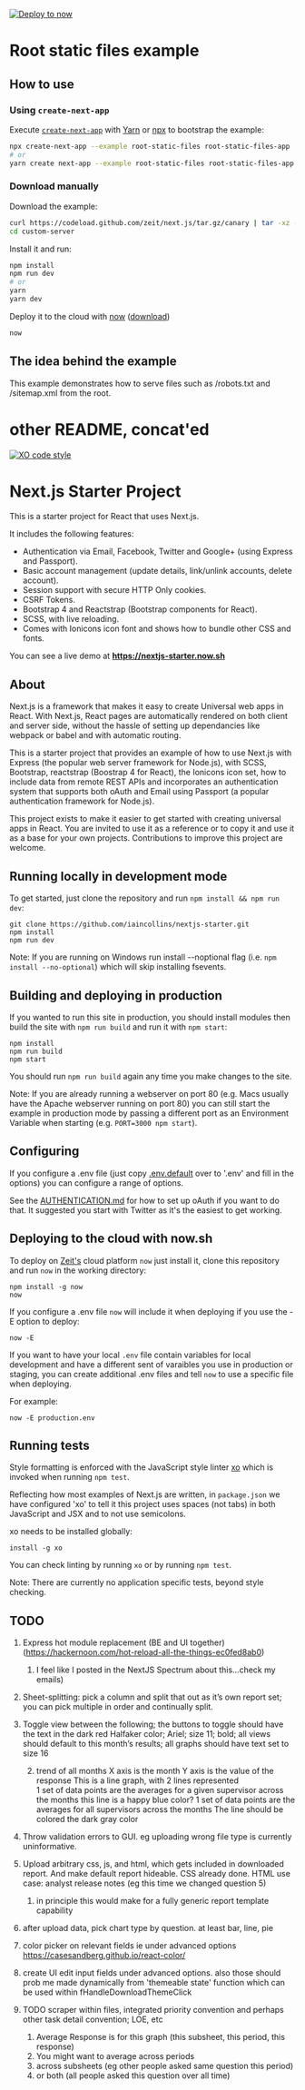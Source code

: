 [![Deploy to now](https://deploy.now.sh/static/button.svg)](https://deploy.now.sh/?repo=https://github.com/zeit/next.js/tree/master/examples/custom-server)

# Root static files example

## How to use

### Using `create-next-app`

Execute [`create-next-app`](https://github.com/segmentio/create-next-app) with [Yarn](https://yarnpkg.com/lang/en/docs/cli/create/) or [npx](https://github.com/zkat/npx#readme) to bootstrap the example:

```bash
npx create-next-app --example root-static-files root-static-files-app
# or
yarn create next-app --example root-static-files root-static-files-app
```

### Download manually

Download the example:

```bash
curl https://codeload.github.com/zeit/next.js/tar.gz/canary | tar -xz --strip=2 next.js-canary/examples/custom-server
cd custom-server
```

Install it and run:

```bash
npm install
npm run dev
# or
yarn
yarn dev
```

Deploy it to the cloud with [now](https://zeit.co/now) ([download](https://zeit.co/download))

```bash
now
```

## The idea behind the example

This example demonstrates how to serve files such as /robots.txt and /sitemap.xml from the root.

# other README, concat'ed

[![XO code style](https://img.shields.io/badge/code_style-XO-5ed9c7.svg)](https://github.com/sindresorhus/xo)

# Next.js Starter Project

This is a starter project for React that uses Next.js.

It includes the following features:

-   Authentication via Email, Facebook, Twitter and Google+ (using Express and Passport).
-   Basic account management (update details, link/unlink accounts, delete account).
-   Session support with secure HTTP Only cookies.
-   CSRF Tokens.
-   Bootstrap 4 and Reactstrap (Bootstrap components for React).
-   SCSS, with live reloading.
-   Comes with Ionicons icon font and shows how to bundle other CSS and fonts.

You can see a live demo at **https://nextjs-starter.now.sh**

## About

Next.js is a framework that makes it easy to create Universal web apps in React. With Next.js, React pages are automatically rendered on both client and server side, without the hassle of setting up dependancies like webpack or babel and with automatic routing.

This is a starter project that provides an example of how to use Next.js with Express (the popular web server framework for Node.js), with SCSS, Bootstrap, reactstrap (Boostrap 4 for React), the Ionicons icon set, how to include data from remote REST APIs and incorporates an authentication system that supports both oAuth and Email using Passport (a popular authentication framework for Node.js).

This project exists to make it easier to get started with creating universal apps in React. You are invited to use it as a reference or to copy it and use it as a base for your own projects. Contributions to improve this project are welcome.

## Running locally in development mode

To get started, just clone the repository and run `npm install && npm run dev`:

    git clone https://github.com/iaincollins/nextjs-starter.git
    npm install
    npm run dev

Note: If you are running on Windows run install --noptional flag (i.e. `npm install --no-optional`) which will skip installing fsevents.

## Building and deploying in production

If you wanted to run this site in production, you should install modules then build the site with `npm run build` and run it with `npm start`:

    npm install
    npm run build
    npm start

You should run `npm run build` again any time you make changes to the site.

Note: If you are already running a webserver on port 80 (e.g. Macs usually have the Apache webserver running on port 80) you can still start the example in production mode by passing a different port as an Environment Variable when starting (e.g. `PORT=3000 npm start`).

## Configuring

If you configure a .env file (just copy [.env.default](https://github.com/iaincollins/nextjs-starter/blob/master/.env.default) over to '.env' and fill in the options) you can configure a range of options.

See the [AUTHENTICATION.md](https://github.com/iaincollins/nextjs-starter/blob/master/AUTHENTICATION.md) for how to set up oAuth if you want to do that. It suggested you start with Twitter as it's the easiest to get working.

## Deploying to the cloud with now.sh

To deploy on [Zeit's](https://zeit.co) cloud platform `now` just install it, clone this repository and run `now` in the working directory:

    npm install -g now
    now

If you configure a .env file `now` will include it when deploying if you use the -E option to deploy:

    now -E

If you want to have your local `.env` file contain variables for local development and have a different sent of varaibles you use in production or staging, you can create additional .env files and tell `now` to use a specific
file when deploying.

For example:

    now -E production.env

## Running tests

Style formatting is enforced with the JavaScript style linter [xo](https://github.com/sindresorhus/xo) which is invoked when running `npm test`.

Reflecting how most examples of Next.js are written, in `package.json` we have configured 'xo' to tell it this project uses spaces (not tabs) in both JavaScript and JSX and to not use semicolons.

xo needs to be installed globally:

    install -g xo

You can check linting by running `xo` or by running `npm test`.

Note: There are currently no application specific tests, beyond style checking.

## TODO

1. Express hot module replacement (BE and UI together) (https://hackernoon.com/hot-reload-all-the-things-ec0fed8ab0)

    1. I feel like I posted in the NextJS Spectrum about this...check my emails)

2. Sheet-splitting: pick a column and split that out as it’s own report set; you can pick multiple in order and continually split.

3. Toggle view between the following; the buttons to toggle should have the text in the dark red Halfaker color; Ariel; size 11; bold; all views should default to this month’s results; all graphs should have text set to size 16

    2. trend of all months
       X axis is the month
       Y axis is the value of the response
       This is a line graph, with 2 lines represented  
       1 set of data points are the averages for a given supervisor across the months
       this line is a happy blue color?
       1 set of data points are the averages for all supervisors across the months
       The line should be colored the dark gray color

4. Throw validation errors to GUI. eg uploading wrong file type is currently uninformative.
5. Upload arbitrary css, js, and html, which gets included in downloaded report. And make default report hideable. CSS already done. HTML use case: analyst release notes (eg this time we changed question 5)

    1. in principle this would make for a fully generic report template capability

6. after upload data, pick chart type by question. at least bar, line, pie
7. color picker on relevant fields ie under advanced options https://casesandberg.github.io/react-color/
8. create UI edit input fields under advanced options. also those should prob me made dynamically from 'themeable state' function which can be used within fHandleDownloadThemeClick
9. TODO scraper within files, integrated priority convention and perhaps other task detail convention; LOE, etc

    1. Average Response is for this graph (this subsheet, this period, this response)
    2. You might want to average across periods
    3. across subsheets (eg other people asked same question this period)
    4. or both (all people asked this question over all time)
